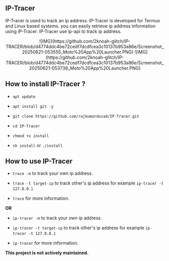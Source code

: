 ## IP-Tracer

IP-Tracer is used to track an ip address. IP-Tracer is developed for Termux and Linux based systems. you can easily retrieve ip address information using IP-Tracer. IP-Tracer use ip-api to track ip address.

<p align="center">
![IMG](https://github.com/2knoah-glitch/IP-TRACER/blob/d4774ddc4be72cedf7dcdfcea3c10137b953a86e/Screenshot_20250621-053555_Moto%20App%20Launcher.PNG)
![IMG](https://github.com/2knoah-glitch/IP-TRACER/blob/d4774ddc4be72cedf7dcdfcea3c10137b953a86e/Screenshot_20250621-053738_Moto%20App%20Launcher.PNG)
</p>

## How to install IP-Tracer ?

* `apt update`

* `apt install git -y`

* `git clone https://github.com/rajkumardusad/IP-Tracer.git`

* `cd IP-Tracer`

* `chmod +x install`

* `sh install` or `./install`


## How to use IP-Tracer

* `trace -m` to track your own ip address.

* `trace -t target-ip` to track other's ip address for example `ip-tracer -t 127.0.0.1`

* `trace` for more information.

**OR**

* `ip-tracer -m` to track your own ip address.

* `ip-tracer -t target-ip` to track other's ip address for example `ip-tracer -t 127.0.0.1`

* `ip-tracer` for more information.

**This project is not actively maintained.**

